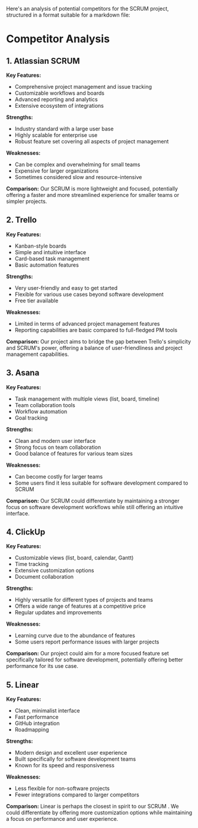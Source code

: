Here's an analysis of potential competitors for the SCRUM  project, structured in a format suitable for a markdown file:

# Competitor Analysis

## 1. Atlassian SCRUM

**Key Features:**
- Comprehensive project management and issue tracking
- Customizable workflows and boards
- Advanced reporting and analytics
- Extensive ecosystem of integrations

**Strengths:**
- Industry standard with a large user base
- Highly scalable for enterprise use
- Robust feature set covering all aspects of project management

**Weaknesses:**
- Can be complex and overwhelming for small teams
- Expensive for larger organizations
- Sometimes considered slow and resource-intensive

**Comparison:**
Our SCRUM  is more lightweight and focused, potentially offering a faster and more streamlined experience for smaller teams or simpler projects.

## 2. Trello

**Key Features:**
- Kanban-style boards
- Simple and intuitive interface
- Card-based task management
- Basic automation features

**Strengths:**
- Very user-friendly and easy to get started
- Flexible for various use cases beyond software development
- Free tier available

**Weaknesses:**
- Limited in terms of advanced project management features
- Reporting capabilities are basic compared to full-fledged PM tools

**Comparison:**
Our project aims to bridge the gap between Trello's simplicity and SCRUM's power, offering a balance of user-friendliness and project management capabilities.

## 3. Asana

**Key Features:**
- Task management with multiple views (list, board, timeline)
- Team collaboration tools
- Workflow automation
- Goal tracking

**Strengths:**
- Clean and modern user interface
- Strong focus on team collaboration
- Good balance of features for various team sizes

**Weaknesses:**
- Can become costly for larger teams
- Some users find it less suitable for software development compared to SCRUM

**Comparison:**
Our SCRUM  could differentiate by maintaining a stronger focus on software development workflows while still offering an intuitive interface.

## 4. ClickUp

**Key Features:**
- Customizable views (list, board, calendar, Gantt)
- Time tracking
- Extensive customization options
- Document collaboration

**Strengths:**
- Highly versatile for different types of projects and teams
- Offers a wide range of features at a competitive price
- Regular updates and improvements

**Weaknesses:**
- Learning curve due to the abundance of features
- Some users report performance issues with larger projects

**Comparison:**
Our project could aim for a more focused feature set specifically tailored for software development, potentially offering better performance for its use case.

## 5. Linear

**Key Features:**
- Clean, minimalist interface
- Fast performance
- GitHub integration
- Roadmapping

**Strengths:**
- Modern design and excellent user experience
- Built specifically for software development teams
- Known for its speed and responsiveness

**Weaknesses:**
- Less flexible for non-software projects
- Fewer integrations compared to larger competitors

**Comparison:**
Linear is perhaps the closest in spirit to our SCRUM . We could differentiate by offering more customization options while maintaining a focus on performance and user experience.